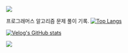 
<img src="https://capsule-render.vercel.app/api?type=waving&color=BDBDC8&height=150&section=header" />

프로그래머스 알고리즘 문제 풀이 기록.
[![Top Langs](https://github-readme-stats.vercel.app/api/top-langs/?username=ellen24k)](https://github.com/anuraghazra/github-readme-stats)

[![Velog's GitHub stats](https://velog-readme-stats.vercel.app/api?name=ellen24__k)](벨로그링크)

<img src="https://capsule-render.vercel.app/api?type=waving&color=BDBDC8&height=150&section=footer" />
